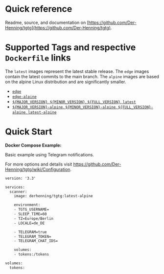 # Quick reference

Readme, source, and documentation on [https://github.com/Der-Henning/tgtg](https://github.com/Der-Henning/tgtg).

<!-- markdownlint-disable-next-line MD025 -->
# Supported Tags and respective `Dockerfile` links

 The `latest` images represent the latest stable release.
 The `edge` images contain the latest commits to the main branch.
 The `alpine` images are based on the alpine Linux distribution and are significantly smaller.

- [`edge`](https://github.com/Der-Henning/tgtg/blob/main/docker/Dockerfile)
- [`edge-alpine`](https://github.com/Der-Henning/tgtg/blob/main/docker/Dockerfile.alpine)
- [`${MAJOR_VERSION}`, `${MINOR_VERSION}`, `${FULL_VERSION}`, `latest`](https://github.com/Der-Henning/tgtg/blob/${FULL_VERSION}/docker/Dockerfile)
- [`${MAJOR_VERSION}-alpine`, `${MINOR_VERSION}-alpine`, `${FULL_VERSION}-alpine`, `latest-alpine`](https://github.com/Der-Henning/tgtg/blob/${FULL_VERSION}/docker/Dockerfile.alpine)

<!-- markdownlint-disable-next-line MD025 -->
# Quick Start

**Docker Compose Example:**

Basic example using Telegram notifications.

For more options and details visit <https://github.com/Der-Henning/tgtg/wiki/Configuration>.

````xml
version: '3.3'

services:
  scanner:
    image: derhenning/tgtg:latest-alpine

    environment:
    - TGTG_USERNAME=
    - SLEEP_TIME=60
    - TZ=Europe/Berlin
    - LOCALE=de_DE

    - TELEGRAM=true
    - TELEGRAM_TOKEN=
    - TELEGRAM_CHAT_IDS=

    volumes:
    - tokens:/tokens

volumes:
  tokens:
````
